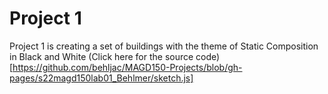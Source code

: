 # Project 1

Project 1 is creating a set of buildings with the theme of Static Composition in Black and White
(Click here for the source code)[https://github.com/behljac/MAGD150-Projects/blob/gh-pages/s22magd150lab01_Behlmer/sketch.js]

